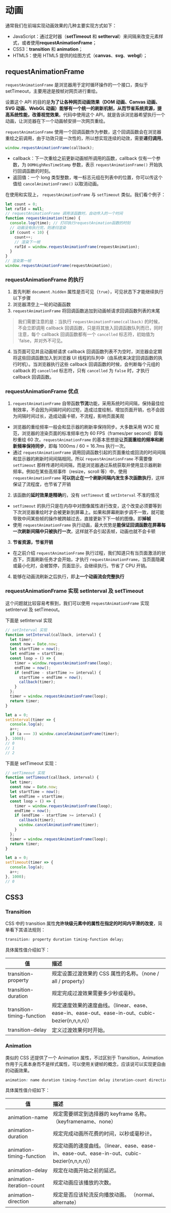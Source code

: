 # 动画

通常我们在前端实现动画效果的几种主要实现方式如下：

- JavaScript：通过定时器（**setTimeout** 和 **setIterval**）来间隔来改变元素样式，或者使用**requestAnimationFrame**；
- CSS3：**transition** 和 **animation**；
- HTML5：使用 HTML5 提供的绘图方式（**canvas**、**svg**、**webgl**）；

## requestAnimationFrame

`requestAnimationFrame` 是浏览器用于定时循环操作的一个接口，类似于 setTimeout，主要用途是按帧对网页进行重绘。

设置这个 API 的目的是**为了让各种网页动画效果（DOM 动画、Canvas 动画、SVG 动画、WebGL 动画）能够有一个统一的刷新机制，从而节省系统资源，提高系统性能，改善视觉效果**。代码中使用这个 API，就是告诉浏览器希望执行一个动画，让浏览器在下一个动画帧安排一次网页重绘。

`requestAnimationFrame` 使用一个回调函数作为参数，这个回调函数会在浏览器重绘之前调用，由于功效只是一次性的，所以想实现连续的动效，需要**递归调用**。

```js
window.requestAnimationFrame(callback);
```

- callback：下一次重绘之前更新动画帧所调用的函数，callback 仅有一个参数，为 `DOMHighResTimeStamp` 参数，表示 `requestAnimationFrame()` 开始执行回调函数的时刻。
- 返回值：一个 long 类型整数，唯一标志元组在列表中的位置，你可以传这个值给 `cancelAnimationFrame()` 以取消动画。

在使用和实现上， `requestAnimationFrame` 与 `setTimeout` 类似。我们看个例子：

```js
let count = 0;
let rafId = null;
// requestAnimationFrame 调用该函数时，自动传入的一个时间
function requestAnimation(time) {
  console.log(time); // 打印执行requestAnimation函数的时刻
  // 动画没有执行完，则递归渲染
  if (count < 10) {
    count++;
    // 渲染下一帧
    rafId = window.requestAnimationFrame(requestAnimation);
  }
}
// 渲染第一帧
window.requestAnimationFrame(requestAnimation);
```

### requestAnimationFrame 的执行

1. 首先判断 `document.hidden` 属性是否可见（`true`），可见状态下才能继续执行以下步骤
2. 浏览器清空上一轮的动画函数
3. `requestAnimationFrame` 将回调函数追加到动画帧请求回调函数列表的末尾

> 我们需要注意的是：当执行 `requestAnimationFrame(callback)` 的时候，不会立即调用 callback 回调函数，只是将其放入回调函数队列而已，同时注意，每个 callback 回调函数都有一个 `cancelled` 标志符，初始值为 `false，并对外不可见。

4. 当页面可见并且动画帧请求 callback 回调函数列表不为空时，浏览器会定期将这些回调函数加入到浏览器 UI 线程的队列中（由系统来决定回调函数的执行时机）。当浏览器执行这些 callback 回调函数的时候，会判断每个元组的 callback 的 `cancelled` 标志符，只有 `cancelled` 为 `false` 时，才执行 callback 回调函数。

### requestAnimationFrame 优点

1. `requestAnimationFrame` 自带函数**节流**功能，采用系统时间间隔，保持最佳绘制效率，不会因为间隔时间的过短，造成过度绘制，增加页面开销，也不会因为间隔时间过长，造成动画卡顿，不流程，影响页面美观

- 浏览器的重绘频率一般会和显示器的刷新率保持同步。大多数采用 W3C 规范，浏览器的渲染页面的标准频率也为 60 FPS（frames/per second）即每秒重绘 60 次，`requestAnimationFrame` 的基本思想是**让页面重绘的频率和刷新频率保持同步**，即每 1000ms / 60 = 16.7ms 执行一次。
- 通过 `requestAnimationFrame` 调用回调函数引起的页面重绘或回流的时间间隔和显示器的刷新时间间隔相同。所以 `requestAnimationFrame` 不需要像 `setTimeout` 那样传递时间间隔，而是浏览器通过系统获取并使用显示器刷新频率。例如在某些高频事件（resize，scroll 等）中，使用 `requestAnimationFrame` **可以防止在一个刷新间隔内发生多次函数执行**，这样保证了流程度，也节省了开销

2. 该函数的**延时效果是精确**的，没有 `setTimeout` 或 `setInterval` 不准的情况

- `setTimeout` 的执行只是在内存中对图像属性进行改变，这个改变必须要等到下次浏览器重绘时才会被更新到屏幕上。如果和屏幕刷新步调不一致，就可能导致中间某些帧的操作被跨越过去，直接更新下下一帧的图像。即**掉帧**
- 使用 `requestAnimationFrame` 执行动画，最大优势是**能保证回调函数在屏幕每一次刷新间隔中只被执行一次**，这样就不会引起丢帧，动画也就不会卡顿

3. **节省资源，节省开销**

- 在之前介绍 `requestAnimationFrame` 执行过程，我们知道只有当页面激活的状态下，页面刷新任务才会开始，才执行 `requestAnimationFrame`，当页面隐藏或最小化时，会被暂停，页面显示，会继续执行。节省了 CPU 开销。

4. 能够在动画流刷新之后执行，即**上一个动画流会完整执行**

### requestAnimationFrame 实现 setInterval 及 setTimeout

这个问题就比较容易考察到，我们可以使用 `requestAnimationFrame` 实现 setInterval 及 setTimeout。

下面是 setInterval 实现

```js
// setInterval 实现
function setInterval(callback, interval) {
  let timer;
  const now = Date.now;
  let startTime = now();
  let endTime = startTime;
  const loop = () => {
    timer = window.requestAnimationFrame(loop);
    endTime = now();
    if (endTime - startTime >= interval) {
      startTime = endTime = now();
      callback(timer);
    }
  };
  timer = window.requestAnimationFrame(loop);
  return timer;
}

let a = 0;
setInterval(timer => {
  console.log(a);
  a++;
  if (a === 3) window.cancelAnimationFrame(timer);
}, 1000);
// 0
// 1
// 2
```

下面是 setTimeout 实现：

```js
// setTimeout 实现
function setTimeout(callback, interval) {
  let timer;
  const now = Date.now;
  let startTime = now();
  let endTime = startTime;
  const loop = () => {
    timer = window.requestAnimationFrame(loop);
    endTime = now();
    if (endTime - startTime >= interval) {
      callback(timer);
      window.cancelAnimationFrame(timer);
    }
  };
  timer = window.requestAnimationFrame(loop);
  return timer;
}

let a = 0;
setTimeout(timer => {
  console.log(a);
  a++;
}, 1000);
// 0
```

## CSS3

### Transition

CSS 中的 transition 属性**允许块级元素中的属性在指定的时间内平滑的改变**，简单看下其语法规则：

```css
transition: property duration timing-function delay;
```

具体属性值介绍如下：

| 值                         | 描述                                                                                            |
| -------------------------- | :---------------------------------------------------------------------------------------------- |
| transition-property        | 规定设置过渡效果的 CSS 属性的名称。（none / all / property）                                    |
| transition-duration        | 规定完成过渡效果需要多少秒或毫秒。                                                              |
| transition-timing-function | 规定速度效果的速度曲线。（linear、ease、ease-in、ease-out、ease-in-out、cubic-bezier(n,n,n,n)） |
| transition-delay           | 定义过渡效果何时开始。                                                                          |

### Animation

类似的 CSS 还提供了一个 Animation 属性，不过区别于 Transition，Animation 作用于元素本身而不是样式属性，可以使用关键帧的概念，应该说可以实现更自由的动画效果。

```css
animation: name duration timing-function delay iteration-count direction;
```

具体属性值介绍如下：

| 值                        | 描述                                                                                        |
| ------------------------- | :------------------------------------------------------------------------------------------ |
| animation-name            | 规定需要绑定到选择器的 keyframe 名称。（keyframename、none）                                |
| animation-duration        | 规定完成动画所花费的时间，以秒或毫秒计。                                                    |
| animation-timing-function | 规定动画的速度曲线。（linear、ease、ease-in、ease-out、ease-in-out、cubic-bezier(n,n,n,n)） |
| animation-delay           | 规定在动画开始之前的延迟。                                                                  |
| animation-iteration-count | 规定动画应该播放的次数。                                                                    |
| animation-direction       | 规定是否应该轮流反向播放动画。 （normal、alternate）                                        |
